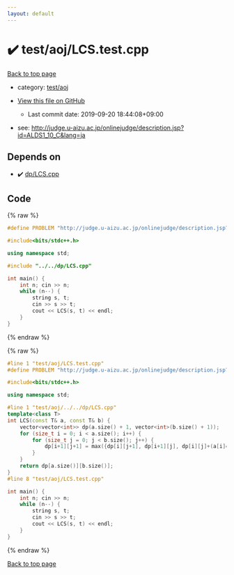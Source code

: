 ```yaml
---
layout: default
---
```


<!-- mathjax config similar to math.stackexchange -->
<script type="text/javascript" async
  src="https://cdnjs.cloudflare.com/ajax/libs/mathjax/2.7.5/MathJax.js?config=TeX-MML-AM_CHTML">
</script>
<script type="text/x-mathjax-config">
  MathJax.Hub.Config({
    TeX: { equationNumbers: { autoNumber: "AMS" }},
    tex2jax: {
      inlineMath: [ ['$','$'] ],
      processEscapes: true
    },
    "HTML-CSS": { matchFontHeight: false },
    displayAlign: "left",
    displayIndent: "2em"
  });
</script>

<script type="text/javascript" src="https://cdnjs.cloudflare.com/ajax/libs/jquery/3.4.1/jquery.min.js"></script>
<script src="https://cdn.jsdelivr.net/npm/jquery-balloon-js@1.1.2/jquery.balloon.min.js" integrity="sha256-ZEYs9VrgAeNuPvs15E39OsyOJaIkXEEt10fzxJ20+2I=" crossorigin="anonymous"></script>
<script type="text/javascript" src="../../../assets/js/copy-button.js"></script>
<link rel="stylesheet" href="../../../assets/css/copy-button.css" />


# :heavy_check_mark: test/aoj/LCS.test.cpp

<a href="../../../index.html">Back to top page</a>

* category: <a href="../../../index.html#0d0c91c0cca30af9c1c9faef0cf04aa9">test/aoj</a>
* <a href="{{ site.github.repository_url }}/blob/master/test/aoj/LCS.test.cpp">View this file on GitHub</a>
    - Last commit date: 2019-09-20 18:44:08+09:00


* see: <a href="http://judge.u-aizu.ac.jp/onlinejudge/description.jsp?id=ALDS1_10_C&lang=ja">http://judge.u-aizu.ac.jp/onlinejudge/description.jsp?id=ALDS1_10_C&lang=ja</a>


## Depends on

* :heavy_check_mark: <a href="../../../library/dp/LCS.cpp.html">dp/LCS.cpp</a>


## Code

<a id="unbundled"></a>
{% raw %}
```cpp
#define PROBLEM "http://judge.u-aizu.ac.jp/onlinejudge/description.jsp?id=ALDS1_10_C&lang=ja"

#include<bits/stdc++.h>

using namespace std;

#include "../../dp/LCS.cpp"

int main() {
	int n; cin >> n;
	while (n--) {
		string s, t;
		cin >> s >> t;
		cout << LCS(s, t) << endl;
	}
}
```
{% endraw %}

<a id="bundled"></a>
{% raw %}
```cpp
#line 1 "test/aoj/LCS.test.cpp"
#define PROBLEM "http://judge.u-aizu.ac.jp/onlinejudge/description.jsp?id=ALDS1_10_C&lang=ja"

#include<bits/stdc++.h>

using namespace std;

#line 1 "test/aoj/../../dp/LCS.cpp"
template<class T>
int LCS(const T& a, const T& b) {
	vector<vector<int>> dp(a.size() + 1, vector<int>(b.size() + 1));
	for (size_t i = 0; i < a.size(); i++) {
		for (size_t j = 0; j < b.size(); j++) {
			dp[i+1][j+1] = max({dp[i][j+1], dp[i+1][j], dp[i][j]+(a[i]==b[j])});
		}
	}
	return dp[a.size()][b.size()];
}
#line 8 "test/aoj/LCS.test.cpp"

int main() {
	int n; cin >> n;
	while (n--) {
		string s, t;
		cin >> s >> t;
		cout << LCS(s, t) << endl;
	}
}

```
{% endraw %}

<a href="../../../index.html">Back to top page</a>

